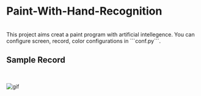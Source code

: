 # Paint-With-Hand-Recognition
<br/>
This project aims creat a paint program with artificial intellegence. You can configure screen, record, color configurations in ```conf.py```.

## Sample Record
<br/>

![gif](https://github.com/deveneskaracabay/Paint-With-Hand-Recognition/blob/main/gifs/20210715_134131.gif?raw=true)
